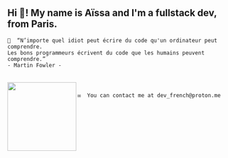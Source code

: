 <h2 align="left">Hi 👋! My name is Aïssa and I'm a fullstack dev, from Paris.</h2>

```
🧠  “N’importe quel idiot peut écrire du code qu'un ordinateur peut comprendre. 
Les bons programmeurs écrivent du code que les humains peuvent comprendre.” 
- Martin Fowler -
```

<br clear="both">

<img align="left" height="155" src="https://www.icegif.com/wp-content/uploads/2022/04/icegif-1217.gif"  />

###

```
✉️  You can contact me at dev_french@proton.me
```

